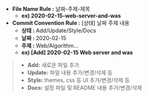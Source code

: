 

* __File Name Rule :__ 날짜-주제-제목
  + __ex) 2020-02-15-web-server-and-was__
* __Commit Convention Rule :__ [상태] 날짜 주제 내용
  + __상태 :__ Add/Update/Style/Docs
  + __날짜 :__ 2020-02-15
  + __주제 :__ Web/Algorithm...
  + __ex) [Add] 2020-02-15 Web server and was__

> * __Add:__ 새로운 파일 추가 <br/>
> * __Update:__ 파일 내용 추가/변경/삭제 등 <br/>
> * __Style:__ themes, css 등 UI 추가/변경/삭제 등 <br/>
> * __Docs:__ 설정 파일 및 README 내용 추가/변경/삭제

